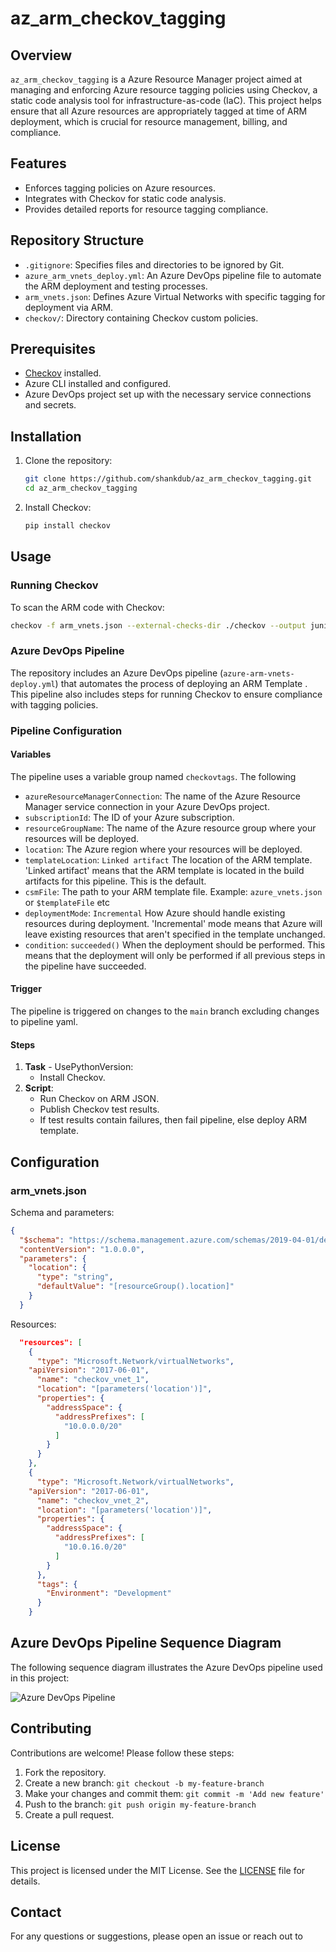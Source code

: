 # az_arm_checkov_tagging

## Overview

`az_arm_checkov_tagging` is a Azure Resource Manager project aimed at managing and enforcing Azure resource tagging policies using Checkov, a static code analysis tool for infrastructure-as-code (IaC). This project helps ensure that all Azure resources are appropriately tagged at time of ARM deployment, which is crucial for resource management, billing, and compliance.

## Features

- Enforces tagging policies on Azure resources.
- Integrates with Checkov for static code analysis.
- Provides detailed reports for resource tagging compliance.

## Repository Structure

- `.gitignore`: Specifies files and directories to be ignored by Git.
- `azure_arm_vnets_deploy.yml`: An Azure DevOps pipeline file to automate the ARM deployment and testing processes.
- `arm_vnets.json`: Defines Azure Virtual Networks with specific tagging for deployment via ARM.
- `checkov/`: Directory containing Checkov custom policies.

## Prerequisites

- [Checkov](https://www.checkov.io/) installed.
- Azure CLI installed and configured.
- Azure DevOps project set up with the necessary service connections and secrets.

## Installation

1. Clone the repository:
   ```bash
   git clone https://github.com/shankdub/az_arm_checkov_tagging.git
   cd az_arm_checkov_tagging
   ```

2. Install Checkov:
   ```bash
   pip install checkov
   ```

## Usage

### Running Checkov

To scan the ARM code with Checkov:
```bash
checkov -f arm_vnets.json --external-checks-dir ./checkov --output junitxml > Checkov-ARM-Tagging-Report.xml
```

### Azure DevOps Pipeline

The repository includes an Azure DevOps pipeline (`azure-arm-vnets-deploy.yml`) that automates the process of deploying an ARM Template . This pipeline also includes steps for running Checkov to ensure compliance with tagging policies.

### Pipeline Configuration

#### Variables

The pipeline uses a variable group named `checkovtags`. The following
- `azureResourceManagerConnection`: The name of the Azure Resource Manager service connection in your Azure DevOps project.
- `subscriptionId`: The ID of your Azure subscription.
- `resourceGroupName`: The name of the Azure resource group where your resources will be deployed.
- `location`: The Azure region where your resources will be deployed.
- `templateLocation`: `Linked artifact` The location of the ARM template. 'Linked artifact' means that the ARM template is located in the build artifacts for this pipeline. This is the default.
- `csmFile`: The path to your ARM template file. Example: `azure_vnets.json` or `$templateFile`  etc
- `deploymentMode`: `Incremental` How Azure should handle existing resources during deployment. 'Incremental' mode means that Azure will leave existing resources that aren't specified in the template unchanged.
- `condition`: `succeeded()` When the deployment should be performed. This means that the deployment will only be performed if all previous steps in the pipeline have succeeded.

#### Trigger

The pipeline is triggered on changes to the `main` branch excluding changes to pipeline yaml.

#### Steps
1. **Task** - UsePythonVersion:
   - Install Checkov.
2. **Script**:
   - Run Checkov on ARM JSON.
   - Publish Checkov test results.
   - If test results contain failures, then fail pipeline, else deploy ARM template.

## Configuration

### arm_vnets.json

Schema and parameters:
```json
{
  "$schema": "https://schema.management.azure.com/schemas/2019-04-01/deploymentTemplate.json#",
  "contentVersion": "1.0.0.0",
  "parameters": {
    "location": {
      "type": "string",
      "defaultValue": "[resourceGroup().location]"
    }
  }
```

Resources:
```json
  "resources": [
    {
      "type": "Microsoft.Network/virtualNetworks",
    "apiVersion": "2017-06-01",
      "name": "checkov_vnet_1",
      "location": "[parameters('location')]",
      "properties": {
        "addressSpace": {
          "addressPrefixes": [
            "10.0.0.0/20"
          ]
        }
      }
    },
    {
      "type": "Microsoft.Network/virtualNetworks",
    "apiVersion": "2017-06-01",
      "name": "checkov_vnet_2",
      "location": "[parameters('location')]",
      "properties": {
        "addressSpace": {
          "addressPrefixes": [
            "10.0.16.0/20"
          ]
        }
      },
      "tags": {
        "Environment": "Development"
      }
    }
```

## Azure DevOps Pipeline Sequence Diagram

The following sequence diagram illustrates the Azure DevOps pipeline used in this project:

![Azure DevOps Pipeline](./docs/checkov-diagram-ados2.png)
## Contributing

Contributions are welcome! Please follow these steps:

1. Fork the repository.
2. Create a new branch: `git checkout -b my-feature-branch`
3. Make your changes and commit them: `git commit -m 'Add new feature'`
4. Push to the branch: `git push origin my-feature-branch`
5. Create a pull request.

## License

This project is licensed under the MIT License. See the [LICENSE](LICENSE) file for details.

## Contact

For any questions or suggestions, please open an issue or reach out to 
